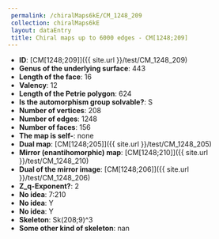 ```yaml
--- 
 permalink: /chiralMaps6kE/CM_1248_209 
 collection: chiralMaps6kE
 layout: dataEntry
 title: Chiral maps up to 6000 edges - CM[1248;209]
---
```


- **ID**: [CM[1248;209]]({{ site.url }}/test/CM_1248_209)
- **Genus of the underlying surface**: 443
- **Length of the face**: 16
- **Valency**: 12
- **Length of the Petrie polygon**: 624
- **Is the automorphism group solvable?**: S
- **Number of vertices**: 208
- **Number of edges**: 1248
- **Number of faces**: 156
- **The map is self-**: none
- **Dual map**: [CM[1248;205]]({{ site.url }}/test/CM_1248_205)
- **Mirror (enantihomorphic) map**: [CM[1248;210]]({{ site.url }}/test/CM_1248_210)
- **Dual of the mirror image**: [CM[1248;206]]({{ site.url }}/test/CM_1248_206)
- **Z_q-Exponent?**: 2
- **No idea**:  7:210
- **No idea**: Y
- **No idea**: Y
- **Skeleton**: Sk(208;9)^3
- **Some other kind of skeleton**: nan
